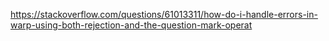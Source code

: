 https://stackoverflow.com/questions/61013311/how-do-i-handle-errors-in-warp-using-both-rejection-and-the-question-mark-operat
